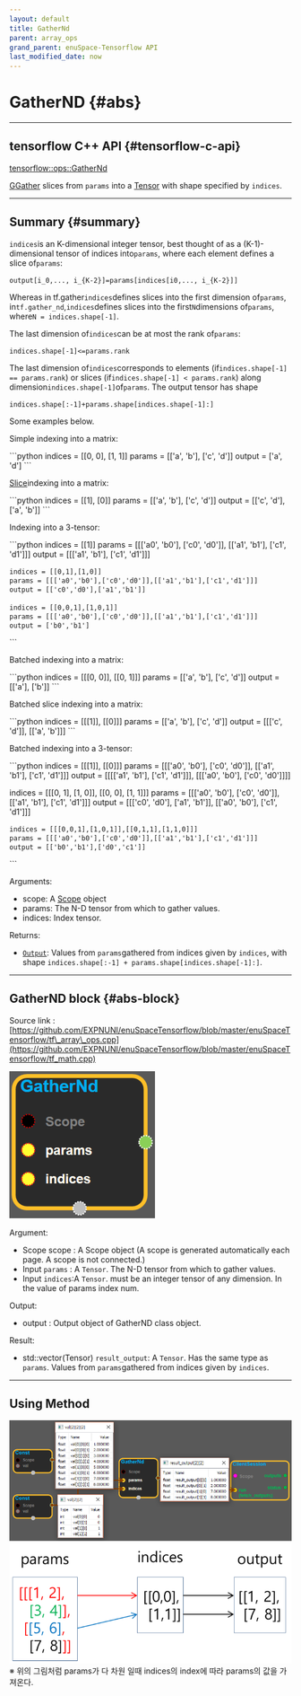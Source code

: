 ```yaml
--- 
layout: default 
title: GatherNd 
parent: array_ops 
grand_parent: enuSpace-Tensorflow API 
last_modified_date: now 
--- 
```


# GatherND {#abs}

---

## tensorflow C++ API {#tensorflow-c-api}

[tensorflow::ops::GatherNd](https://www.tensorflow.org/api_docs/cc/class/tensorflow/ops/gather-nd.html)

[G](https://www.tensorflow.org/api_docs/cc/class/tensorflow/ops/gather.html#classtensorflow_1_1ops_1_1_gather)[Gather](https://www.tensorflow.org/api_docs/cc/class/tensorflow/ops/gather.html#classtensorflow_1_1ops_1_1_gather) slices from `params` into a [Tensor](https://www.tensorflow.org/api_docs/cc/class/tensorflow/tensor.html#classtensorflow_1_1_tensor) with shape specified by `indices`.

---

## Summary {#summary}

`indices`is an K-dimensional integer tensor, best thought of as a \(K-1\)-dimensional tensor of indices into`params`, where each element defines a slice of`params`:

```
output[i_0,..., i_{K-2}]=params[indices[i0,..., i_{K-2}]]
```

Whereas in tf.gather`indices`defines slices into the first dimension of`params`, in`tf.gather_nd`,`indices`defines slices into the first`N`dimensions of`params`, where`N = indices.shape[-1]`.

The last dimension of`indices`can be at most the rank of`params`:

```
indices.shape[-1]<=params.rank
```

The last dimension of`indices`corresponds to elements \(if`indices.shape[-1] == params.rank`\) or slices \(if`indices.shape[-1] < params.rank`\) along dimension`indices.shape[-1]`of`params`. The output tensor has shape

```
indices.shape[:-1]+params.shape[indices.shape[-1]:]
```

Some examples below.

Simple indexing into a matrix:

\`\`\`python indices = \[\[0, 0\], \[1, 1\]\] params = \[\['a', 'b'\], \['c', 'd'\]\] output = \['a', 'd'\] \`\`\`

[Slice](https://www.tensorflow.org/api_docs/cc/class/tensorflow/ops/slice.html#classtensorflow_1_1ops_1_1_slice)indexing into a matrix:

\`\`\`python indices = \[\[1\], \[0\]\] params = \[\['a', 'b'\], \['c', 'd'\]\] output = \[\['c', 'd'\], \['a', 'b'\]\] \`\`\`

Indexing into a 3-tensor:

\`\`\`python indices = \[\[1\]\] params = \[\[\['a0', 'b0'\], \['c0', 'd0'\]\], \[\['a1', 'b1'\], \['c1', 'd1'\]\]\] output = \[\[\['a1', 'b1'\], \['c1', 'd1'\]\]\]

```
indices = [[0,1],[1,0]]
params = [[['a0','b0'],['c0','d0']],[['a1','b1'],['c1','d1']]]
output = [['c0','d0'],['a1','b1']]

indices = [[0,0,1],[1,0,1]]
params = [[['a0','b0'],['c0','d0']],[['a1','b1'],['c1','d1']]]
output = ['b0','b1']
```

\`\`\`

Batched indexing into a matrix:

\`\`\`python indices = \[\[\[0, 0\]\], \[\[0, 1\]\]\] params = \[\['a', 'b'\], \['c', 'd'\]\] output = \[\['a'\], \['b'\]\] \`\`\`

Batched slice indexing into a matrix:

\`\`\`python indices = \[\[\[1\]\], \[\[0\]\]\] params = \[\['a', 'b'\], \['c', 'd'\]\] output = \[\[\['c', 'd'\]\], \[\['a', 'b'\]\]\] \`\`\`

Batched indexing into a 3-tensor:

\`\`\`python indices = \[\[\[1\]\], \[\[0\]\]\] params = \[\[\['a0', 'b0'\], \['c0', 'd0'\]\], \[\['a1', 'b1'\], \['c1', 'd1'\]\]\] output = \[\[\[\['a1', 'b1'\], \['c1', 'd1'\]\]\], \[\[\['a0', 'b0'\], \['c0', 'd0'\]\]\]\]

indices = \[\[\[0, 1\], \[1, 0\]\], \[\[0, 0\], \[1, 1\]\]\] params = \[\[\['a0', 'b0'\], \['c0', 'd0'\]\], \[\['a1', 'b1'\], \['c1', 'd1'\]\]\] output = \[\[\['c0', 'd0'\], \['a1', 'b1'\]\], \[\['a0', 'b0'\], \['c1', 'd1'\]\]\]

```
indices = [[[0,0,1],[1,0,1]],[[0,1,1],[1,1,0]]]
params = [[['a0','b0'],['c0','d0']],[['a1','b1'],['c1','d1']]]
output = [['b0','b1'],['d0','c1']]
```

\`\`\`

Arguments:

* scope: A [Scope](https://www.tensorflow.org/api_docs/cc/class/tensorflow/scope.html#classtensorflow_1_1_scope) object
* params: The N-D tensor from which to gather values.
* indices: Index tensor.

Returns:

* [`Output`](https://www.tensorflow.org/api_docs/cc/class/tensorflow/output.html#classtensorflow_1_1_output): Values from `params`gathered from indices given by `indices`, with shape `indices.shape[:-1] + params.shape[indices.shape[-1]:]`.

---

## GatherND block {#abs-block}

Source link :[https://github.com/EXPNUNI/enuSpaceTensorflow/blob/master/enuSpaceTensorflow/tf\_array\_ops.cpp](https://github.com/EXPNUNI/enuSpaceTensorflow/blob/master/enuSpaceTensorflow/tf_math.cpp)

![](../assets/array_ops/gathernd1.png)

Argument:

* Scope scope : A Scope object \(A scope is generated automatically each page. A scope is not connected.\)
* Input `params` : A `Tensor`. The N-D tensor from which to gather values.
* Input `indices`:A `Tensor`. must be an integer tensor of any dimension. In the value of params index num.

Output:

* output : Output object of GatherND class object.

Result:

* std::vector\(Tensor\) `result_output`: A `Tensor`. Has the same type as `params`. Values from `params`gathered from indices given by `indices`.

---

## Using Method

![](../assets/array_ops/gathernd2.png)![](../assets/array_ops/gatherND설명.png)  
※ 위의 그림처럼 params가 다 차원 일때 indices의 index에 따라 params의 값을 가져온다. 

